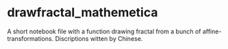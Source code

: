 # drawfractal_mathemetica
A short notebook file with a function drawing fractal from a bunch of affine-transformations. Discriptions witten by Chinese.

